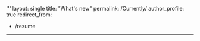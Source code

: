 '''
layout: single
title: "What's new"
permalink: /Currently/
author_profile: true
redirect_from:
  - /resume
---